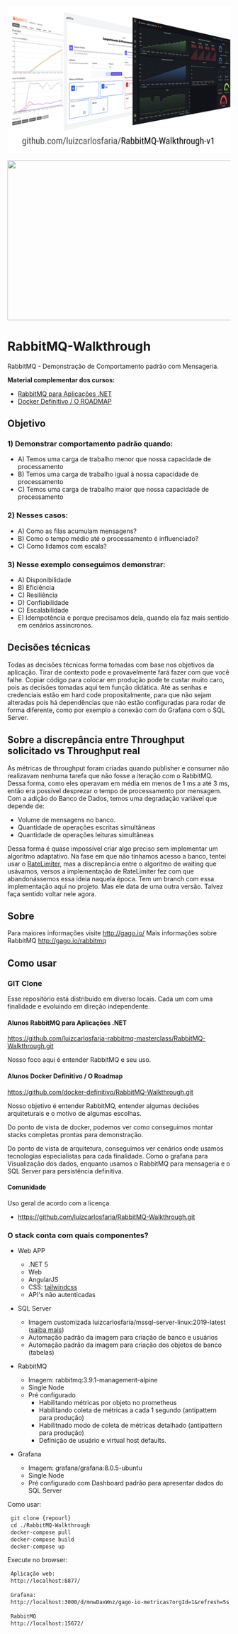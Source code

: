 


![image info](./RabbitMQ-Walkthrough-v1.png)

<p align="center">
  <a href="https://www.youtube.com/watch?v=dAsJn_HDi6U">
    <img width="640" height="360" src="https://j.gifs.com/r22qEL.gif">
  </a>
</p>

# RabbitMQ-Walkthrough

RabbitMQ - Demonstração de Comportamento padrão com Mensageria.

**Material complementar dos cursos:**

 - [RabbitMQ para Aplicações .NET](https://lp.gago.io/rabbitmq) 
 - [Docker Definitivo / O ROADMAP](http://dockerdefinitivo.com/)
  
## Objetivo

### 1) Demonstrar comportamento padrão quando:

- A) Temos uma carga de trabalho menor que nossa capacidade de processamento
- B) Temos uma carga de trabalho igual à nossa capacidade de processamento 
- C) Temos uma carga de trabalho maior que nossa capacidade de processamento 

### 2) Nesses casos:
- A) Como as filas acumulam mensagens?
- B) Como o tempo médio até o processamento é influenciado?
- C) Como lidamos com escala?

### 3) Nesse exemplo conseguimos demonstrar:
- A) Disponibilidade
- B) Eficiência
- C) Resiliência
- D) Confiabilidade
- C) Escalabilidade
- E) Idempotência e porque precisamos dela, quando ela faz mais sentido em cenários assíncronos.

## Decisões técnicas

Todas as decisões técnicas forma tomadas com base nos objetivos da aplicação. 
Tirar de contexto pode e provavelmente fará  fazer com que você falhe.
Copiar código para colocar em produção pode te custar muito caro, pois as decisões tomadas aqui tem função didática.
Até as senhas e credenciais estão em hard code propositalmente, para que não sejam alteradas pois há dependências que não estão configuradas para rodar de forma diferente, como por exemplo a conexão com do Grafana com o SQL Server.

## Sobre a discrepância entre Throughput solicitado vs Throughput real

As métricas de throughput foram criadas quando publisher e consumer não realizavam nenhuma tarefa que não fosse a iteração com o RabbitMQ. Dessa forma, como eles operavam em média em menos de 1 ms a até 3 ms, então era possível desprezar o tempo de processamento por mensagem.
Com a adição do Banco de Dados, temos uma degradação variável que depende de:

 - Volume de mensagens no banco.
 - Quantidade de operações escritas simultâneas
 - Quantidade de operações leituras simultâneas

Dessa forma é quase impossível criar algo preciso sem implementar um algoritmo adaptativo. 
Na fase em que não tínhamos acesso a banco, tentei usar o [RateLimiter](https://github.com/David-Desmaisons/RateLimiter), mas a discrepância entre o algoritmo de waiting que usávamos, versos a implementação de RateLimiter fez com que abandonássemos essa ideia naquela época. Tem um branch com essa implementação aqui no projeto. Mas ele data de uma outra versão. Talvez faça sentido voltar nele agora.

## Sobre
Para maiores informações visite http://gago.io/
Mais informações sobre RabbitMQ http://gago.io/rabbitmq


## Como usar

### GIT Clone

Esse repositório está distribuído em diverso locais. Cada um com uma finalidade e evoluindo em direção independente.

#### Alunos RabbitMQ para Aplicações .NET

https://github.com/luizcarlosfaria-rabbitmq-masterclass/RabbitMQ-Walkthrough.git

Nosso foco aqui é entender RabbitMQ e seu uso.

#### Alunos Docker Definitivo / O Roadmap

https://github.com/docker-definitivo/RabbitMQ-Walkthrough.git

Nosso objetivo é entender RabbitMQ, entender algumas decisões arquiteturais e o motivo de algumas escolhas.

Do ponto de vista de docker, podemos ver como conseguimos montar stacks completas prontas para demonstração.

Do ponto de vista de arquitetura, conseguimos ver cenários onde usamos tecnologias especialistas para cada finalidade. Como o grafana para Visualização dos dados, enquanto usamos o RabbitMQ para mensageria e o SQL Server para persistência definitiva.

#### Comunidade 

Uso geral de acordo com a licença.

- https://github.com/luizcarlosfaria/RabbitMQ-Walkthrough.git

### O stack conta com quais componentes?

- Web APP 
    - .NET 5
    - Web
    - AngularJS
    - CSS: [tailwindcss](https://tailwindcss.com/)
    - API's não autenticadas

- SQL Server
    - Imagem customizada luizcarlosfaria/mssql-server-linux:2019-latest ([saiba mais](https://gago.io/blog/projetos/mssql-server-linux/))
    - Automação padrão da imagem para criação de banco e usuários
    - Automação padrão da imagem para criação dos objetos de banco (tabelas)

- RabbitMQ 
    - Imagem: rabbitmq:3.9.1-management-alpine
    - Single Node
    - Pré configurado
      -  Habilitando métricas por objeto no prometheus
      -  Habilitando coleta de métricas a cada 1 segundo (antipattern para produção)
      -  Habilitnado modo de coleta de métricas detalhado  (antipattern para produção)
      -  Definição de usuário e virtual host defaults.

- Grafana
    - Imagem: grafana/grafana:8.0.5-ubuntu
    - Single Node
    - Pré configurado com Dashboard padrão para apresentar dados do SQL Server

Como usar:

     git clone {repourl}
     cd ./RabbitMQ-Walkthrough
     docker-compose pull
     docker-compose build
     docker-compose up
     
Execute no browser:
   
     Aplicação web:
     http://localhost:8877/
     
     Grafana:
     http://localhost:3000/d/mnwDaxWnz/gago-io-metricas?orgId=1&refresh=5s
     
     RabbitMQ
     http://localhost:15672/
